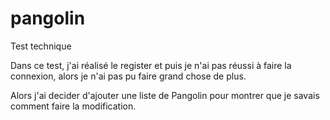 # pangolin
Test technique

Dans ce test, j'ai réalisé le register et puis je n'ai pas réussi à faire la connexion, alors je n'ai pas pu faire grand chose de plus.

Alors j'ai decider d'ajouter une liste de Pangolin pour montrer que je savais comment faire la modification.
